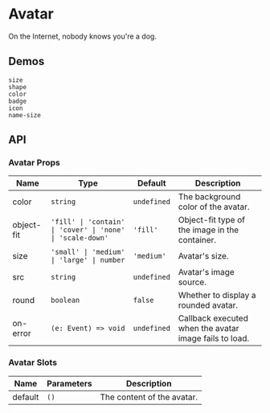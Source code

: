 # Avatar

On the Internet, nobody knows you're a dog.

## Demos

```demo
size
shape
color
badge
icon
name-size
```

## API

### Avatar Props

| Name | Type | Default | Description |
| --- | --- | --- | --- |
| color | `string` | `undefined` | The background color of the avatar. |
| object-fit | `'fill' \| 'contain' \| 'cover' \| 'none' \| 'scale-down'` | `'fill'` | Object-fit type of the image in the container. |
| size | `'small' \| 'medium' \| 'large' \| number` | `'medium'` | Avatar's size. |
| src | `string` | `undefined` | Avatar's image source. |
| round | `boolean` | `false` | Whether to display a rounded avatar. |
| on-error | `(e: Event) => void` | `undefined` | Callback executed when the avatar image fails to load. |

### Avatar Slots

| Name    | Parameters | Description                       |
| ------- | ---------- | --------------------------------- |
| default | `()`       | The content of the avatar. |
